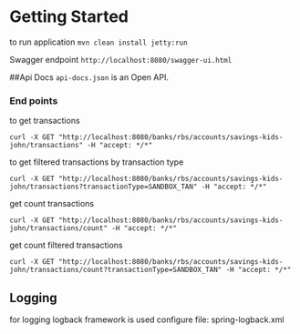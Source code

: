 # Getting Started

to run application
`mvn clean install jetty:run`

Swagger endpoint
`http://localhost:8080/swagger-ui.html`

##Api Docs
`api-docs.json` is an Open API.

### End points

to get transactions

`curl -X GET "http://localhost:8080/banks/rbs/accounts/savings-kids-john/transactions" -H "accept: */*"`

to get filtered transactions by transaction type

`curl -X GET "http://localhost:8080/banks/rbs/accounts/savings-kids-john/transactions?transactionType=SANDBOX_TAN" -H "accept: */*"`

get count transactions

`curl -X GET "http://localhost:8080/banks/rbs/accounts/savings-kids-john/transactions/count" -H "accept: */*"`

get count filtered transactions

`curl -X GET "http://localhost:8080/banks/rbs/accounts/savings-kids-john/transactions/count?transactionType=SANDBOX_TAN" -H "accept: */*"`


## Logging
for logging logback framework is used
configure file: spring-logback.xml

